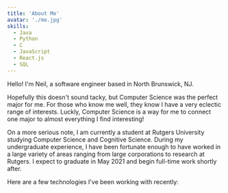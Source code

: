 ```yaml
---
title: 'About Me'
avatar: './me.jpg'
skills:
  - Java
  - Python
  - C
  - JavaScript
  - React.js
  - SQL
---
```


Hello! I'm Neil, a software engineer based in North Brunswick, NJ.

Hopefully this doesn't sound tacky, but Computer Science was the perfect major for me. For those who know me well, they know I have a very eclectic range of interests. Luckly, Computer Science is a way for me to connect one major to almost everything I find interesting!

On a more serious note, I am currently a student at Rutgers University studying Computer Science and Cognitive Science. During my undergraduate experience, I have been fortunate enough to have worked in a large variety of areas ranging from large corporations to research at Rutgers. I expect to graduate in May 2021 and begin full-time work shortly after.    

Here are a few technologies I've been working with recently:
